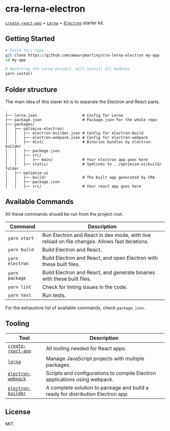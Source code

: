 # cra-lerna-electron

[`create-react-app`](https://github.com/facebook/create-react-app) + [`Lerna`](https://github.com/lerna/lerna) + [`Electron`](https://github.com/electron/electron) starter kit.

## Getting Started

```bash
# Fetch this repo
git clone https://github.com/amaurymartiny/cra-lerna-electron my-app
cd my-app

# Bootstrap the Lerna project, will install all modules
yarn install
```

## Folder structure

The main idea of this starer kit is to separate the Electron and React parts.

```
.
├── lerna.json                    # Config for Lerna
├── package.json                  # Package.json for the whole repo
├── packages/
│   ├── optimise-electron/
│   │   ├── electron-builder.json # Config for electron-build
│   │   ├── electron-webpack.json # Config for electron-webpack
│   │   ├── dist/                 # Binaries bundles by electron-builder
│   │   ├── package.json
│   │   ├── src/
│   │   │   ├── main/             # Your electron app goes here
│   │   ├── static/               # Symlinks to ../optimise-ui/build/ folder
│   ├── optimise-ui
│   │   ├── build/                # The built app generated by CRA
│   │   ├── package.json
│   │   ├── src/                  # Your react app goes here
```

## Available Commands

All these commands should be run from the project root.

| Command         | Description                                                                                   |
| --------------- | --------------------------------------------------------------------------------------------- |
| `yarn start`    | Run Electron and React in dev mode, with live reload on file changes. Allows fast iterations. |
| `yarn build`    | Build Electron and React.                                                                     |
| `yarn electron` | Build Electron and React, and open Electron with these built files.                           |
| `yarn package`  | Build Electron and React, and generate binaries with these built files.                       |
| `yarn lint`     | Check for linting issues in the code.                                                         |
| `yarn test`     | Run tests.                                                                                    |

For the exhaustive list of available commands, check `package.json`.

## Tooling

| Tool                                                                        | Description                                                                     |
| --------------------------------------------------------------------------- | ------------------------------------------------------------------------------- |
| [`create-react-app`](https://github.com/facebook/create-react-app)          | All tooling needed for React apps.                                              |
| [`lerna`](https://github.com/lerna/lerna)                                   | Manage JavaScript projects with multiple packages.                              |
| [`electron-webpack`](https://github.com/electron-userland/electron-webpack) | Scripts and configurations to compile Electron applications using webpack.      |
| [`electron-builder`]()                                                      | A complete solution to package and build a ready for distribution Electron app. |

## License

MIT.
